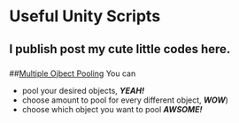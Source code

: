 # Useful Unity Scripts
###
## I publish post my cute little codes here.
###
##[Multiple Ojbect Pooling](multiple-object-pooling.cs)
You can
- pool your desired objects, ***YEAH!***
- choose amount to pool for every different object, ***WOW***)
- choose which object you want to pool ***AWSOME!***
